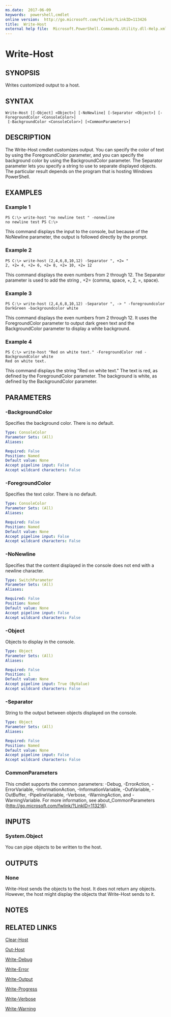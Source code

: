 ```yaml
---
ms.date:  2017-06-09
keywords:  powershell,cmdlet
online version:  http://go.microsoft.com/fwlink/?LinkID=113426
title:  Write-Host
external help file:  Microsoft.PowerShell.Commands.Utility.dll-Help.xml
---
```


# Write-Host
## SYNOPSIS
Writes customized output to a host.
## SYNTAX

```
Write-Host [[-Object] <Object>] [-NoNewline] [-Separator <Object>] [-ForegroundColor <ConsoleColor>]
 [-BackgroundColor <ConsoleColor>] [<CommonParameters>]
```

## DESCRIPTION
The Write-Host cmdlet customizes output.
You can specify the color of text by using the ForegroundColor parameter, and you can specify the background color by using the BackgroundColor parameter.
The Separator parameter lets you specify a string to use to separate displayed objects.
The particular result depends on the program that is hosting Windows PowerShell.
## EXAMPLES

### Example 1
```
PS C:\> write-host "no newline test " -nonewline
no newline test PS C:\>
```

This command displays the input to the console, but because of the NoNewline parameter, the output is followed directly by the prompt.
### Example 2
```
PS C:\> write-host (2,4,6,8,10,12) -Separator ", +2= "
2, +2= 4, +2= 6, +2= 8, +2= 10, +2= 12
```

This command displays the even numbers from 2 through 12.
The Separator parameter is used to add the string , +2= (comma, space, +, 2, =, space).
### Example 3
```
PS C:\> write-host (2,4,6,8,10,12) -Separator ", -> " -foregroundcolor DarkGreen -backgroundcolor white
```

This command displays the even numbers from 2 through 12.
It uses the ForegroundColor parameter to output dark green text and the BackgroundColor parameter to display a white background.
### Example 4
```
PS C:\> write-host "Red on white text." -ForegroundColor red -BackgroundColor white
Red on white text.
```

This command displays the string "Red on white text." The text is red, as defined by the ForegroundColor parameter.
The background is white, as defined by the BackgroundColor parameter.
## PARAMETERS

### -BackgroundColor
Specifies the background color.
There is no default.

```yaml
Type: ConsoleColor
Parameter Sets: (All)
Aliases: 

Required: False
Position: Named
Default value: None
Accept pipeline input: False
Accept wildcard characters: False
```

### -ForegroundColor
Specifies the text color.
There is no default.

```yaml
Type: ConsoleColor
Parameter Sets: (All)
Aliases: 

Required: False
Position: Named
Default value: None
Accept pipeline input: False
Accept wildcard characters: False
```

### -NoNewline
Specifies that the content displayed in the console does not end with a newline character.

```yaml
Type: SwitchParameter
Parameter Sets: (All)
Aliases: 

Required: False
Position: Named
Default value: None
Accept pipeline input: False
Accept wildcard characters: False
```

### -Object
Objects to display in the console.

```yaml
Type: Object
Parameter Sets: (All)
Aliases: 

Required: False
Position: 1
Default value: None
Accept pipeline input: True (ByValue)
Accept wildcard characters: False
```

### -Separator
String to the output between objects displayed on the console.

```yaml
Type: Object
Parameter Sets: (All)
Aliases: 

Required: False
Position: Named
Default value: None
Accept pipeline input: False
Accept wildcard characters: False
```

### CommonParameters
This cmdlet supports the common parameters: -Debug, -ErrorAction, -ErrorVariable, -InformationAction, -InformationVariable, -OutVariable, -OutBuffer, -PipelineVariable, -Verbose, -WarningAction, and -WarningVariable. For more information, see about_CommonParameters (http://go.microsoft.com/fwlink/?LinkID=113216).
## INPUTS

### System.Object
You can pipe objects to be written to the host.
## OUTPUTS

### None
Write-Host sends the objects to the host.
It does not return any objects.
However, the host might display the objects that Write-Host sends to it.
## NOTES

## RELATED LINKS

[Clear-Host](../Microsoft.PowerShell.Core/Functions/Clear-Host.md)

[Out-Host](../Microsoft.PowerShell.Core/Out-Host.md)

[Write-Debug](Write-Debug.md)

[Write-Error](Write-Error.md)

[Write-Output](Write-Output.md)

[Write-Progress](Write-Progress.md)

[Write-Verbose](Write-Verbose.md)

[Write-Warning](Write-Warning.md)

